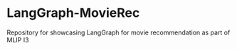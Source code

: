 # LangGraph-MovieRec
Repository for showcasing LangGraph for movie recommendation as part of MLIP I3 
